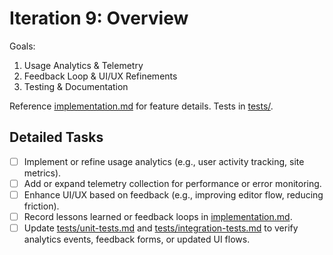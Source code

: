 # Iteration 9: Overview

Goals:
1. Usage Analytics & Telemetry
2. Feedback Loop & UI/UX Refinements
3. Testing & Documentation

Reference [implementation.md](./implementation.md) for feature details. Tests in [tests/](./tests). 

## Detailed Tasks
- [ ] Implement or refine usage analytics (e.g., user activity tracking, site metrics).
- [ ] Add or expand telemetry collection for performance or error monitoring.
- [ ] Enhance UI/UX based on feedback (e.g., improving editor flow, reducing friction).
- [ ] Record lessons learned or feedback loops in [implementation.md](./implementation.md).
- [ ] Update [tests/unit-tests.md](./tests/unit-tests.md) and [tests/integration-tests.md](./tests/integration-tests.md) to verify analytics events, feedback forms, or updated UI flows.
